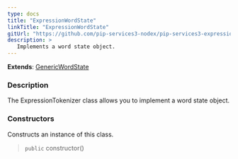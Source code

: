```yaml
---
type: docs
title: "ExpressionWordState"
linkTitle: "ExpressionWordState"
gitUrl: "https://github.com/pip-services3-nodex/pip-services3-expressions-nodex"
description: > 
   Implements a word state object.
---
```


**Extends**: [GenericWordState](../../../tokenizers/generic/generic_word_state)

### Description

The ExpressionTokenizer class allows you to implement a word state object.

### Constructors
Constructs an instance of this class.

> `public` constructor()
